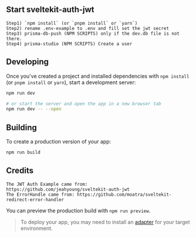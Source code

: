 ## Start sveltekit-auth-jwt

```
Step1) `npm install` (or `pnpm install` or `yarn`)
Step2) rename .env-example to .env and fill set the jwt secret
Step3) prisma-db-push (NPM SCRIPTS) only if the dev.db file is not there.
Step4) prisma-studio (NPM SCRIPTS) Create a user

```

## Developing

Once you've created a project and installed dependencies with `npm install` (or `pnpm install` or `yarn`), start a development server:

```bash
npm run dev

# or start the server and open the app in a new browser tab
npm run dev -- --open
```

## Building

To create a production version of your app:

```bash
npm run build
```

## Credits

```
The JWT Auth Example came from: https://github.com/jeahyoung/sveltekit-auth-jwt
The ErrorHandle came from: https://github.com/moatra/sveltekit-redirect-error-handler
```

You can preview the production build with `npm run preview`.

> To deploy your app, you may need to install an [adapter](https://kit.svelte.dev/docs/adapters) for your target environment.

